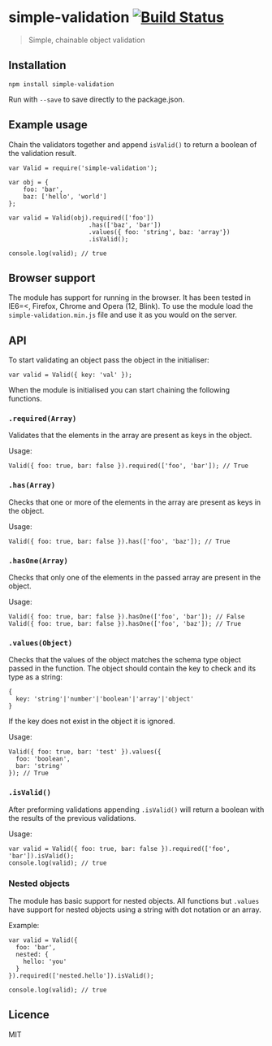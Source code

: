 # simple-validation [![Build Status](https://travis-ci.org/matiasdoyle/simple-validation.png?branch=master)](https://travis-ci.org/matiasdoyle/simple-validation)

> Simple, chainable object validation

## Installation

	npm install simple-validation

Run with `--save` to save directly to the package.json.

## Example usage

Chain the validators together and append `isValid()` to return a boolean of the validation result.

	var Valid = require('simple-validation');

	var obj = {
		foo: 'bar',
		baz: ['hello', 'world']
	};

	var valid = Valid(obj).required(['foo'])
						  .has(['baz', 'bar'])
						  .values({ foo: 'string', baz: 'array'})
						  .isValid();

	console.log(valid); // true

## Browser support

The module has support for running in the browser. It has been tested in IE6=<, Firefox, Chrome and Opera (12, Blink). To use the module load the `simple-validation.min.js` file and use it as you would on the server.

## API

To start validating an object pass the object in the initialiser:

	var valid = Valid({ key: 'val' });

When the module is initialised you can start chaining the following functions.

### `.required(Array)`

Validates that the elements in the array are present as keys in the object.

Usage:

	Valid({ foo: true, bar: false }).required(['foo', 'bar']); // True

### `.has(Array)`

Checks that one or more of the elements in the array are present as keys in the object.

Usage:

	Valid({ foo: true, bar: false }).has(['foo', 'baz']); // True

### `.hasOne(Array)`

Checks that only one of the elements in the passed array are present in the object.

Usage:

	Valid({ foo: true, bar: false }).hasOne(['foo', 'bar']); // False
	Valid({ foo: true, bar: false }).hasOne(['foo', 'baz']); // True

### `.values(Object)`

Checks that the values of the object matches the schema type object passed in the function. The object should contain the key to check and its type as a string:

	{
	  key: 'string'|'number'|'boolean'|'array'|'object'
	}

If the key does not exist in the object it is ignored.

Usage:

	Valid({ foo: true, bar: 'test' }).values({
	  foo: 'boolean',
	  bar: 'string'
	}); // True

### `.isValid()`

After preforming validations appending `.isValid()` will return a boolean with the results of the previous validations.

Usage:

	var valid = Valid({ foo: true, bar: false }).required(['foo', 'bar']).isValid();
	console.log(valid); // true

### Nested objects

The module has basic support for nested objects. All functions but `.values` have support for nested objects using a string with dot notation or an array.

Example:

	var valid = Valid({
	  foo: 'bar',
	  nested: {
	  	hello: 'you'
	  }
	}).required(['nested.hello']).isValid();

	console.log(valid); // true

## Licence

MIT
